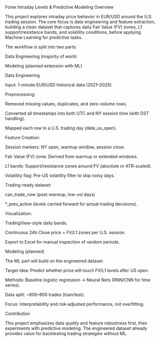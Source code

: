 Forex Intraday Levels & Predictive Modeling
Overview

This project explores intraday price behavior in EUR/USD around the U.S. trading session.
The core focus is data engineering and feature extraction, building a clean dataset that captures daily Fair Value (FV) zones, L1 support/resistance bands, and volatility conditions, before applying Machine Learning for predictive tasks.

The workflow is split into two parts:

Data Engineering (majority of work)

Modeling (planned extension with ML)

Data Engineering

Input: 1-minute EUR/USD historical data (2021–2025).

Preprocessing:

Removed missing values, duplicates, and zero-volume rows.

Converted all timestamps into both UTC and NY session time (with DST handling).

Mapped each row to a U.S. trading day (date_us_open).

Feature Creation:

Session markers: NY open, warmup window, session close.

Fair Value (FV) zone: Derived from warmup or extended windows.

L1 bands: Support/resistance zones around FV (absolute or ATR-scaled).

Volatility flag: Pre-US volatility filter to skip noisy days.

Trading-ready dataset:

can_trade_now (post-warmup, low-vol days)

*_prev_active (levels carried forward for actual trading decisions).

Visualization:

TradingView-style daily bands.

Continuous 24h Close price + FV/L1 zones per U.S. session.

Export to Excel for manual inspection of random periods.

Modeling (planned)

The ML part will build on the engineered dataset.

Target idea: Predict whether price will touch FV/L1 levels after US open.

Methods: Baseline logistic regression → Neural Nets (RNN/CNN for time series).

Data split: ~600–800 trades (train/test).

Focus: Interpretability and risk-adjusted performance, not overfitting.

Contribution

This project emphasizes data quality and feature robustness first, then experiments with predictive modeling. The engineered dataset already provides value for backtesting trading strategies without ML.
